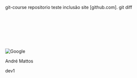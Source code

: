 git-course
repositorio teste
inclusão site [github.com].
git diff
<html>
    <head>
    <img alt="Google" height="92" id="hplogo" src="googlelogo_color_272x92dp.png" srcset="googlelogo_color_272x92dp.png 1x, googlelogo_color_272x92dp.png 2x" style="padding-top:109px" width="272" onload="typeof google==='object'&amp;&amp;google.aft&amp;&amp;google.aft(this)" data-atf="1" data-iml="1571954720384">
    </head>
    <body>
        <p>André Mattos</p>
    </body>
</html>

dev1